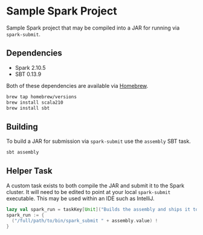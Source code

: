 # Sample Spark Project <dummy change>
Sample Spark project that may be compiled into a JAR for running via `spark-submit`.

## Dependencies
* Spark 2.10.5
* SBT 0.13.9

Both of these dependencies are available via [Homebrew](http://brew.sh/).

```bash
brew tap homebrew/versions
brew install scala210
brew install sbt
```

## Building
To build a JAR for submission via `spark-submit` use the `assembly` SBT task.

```bash
sbt assembly
```

## Helper Task
A custom task exists to both compile the JAR and submit it to the Spark cluster. It will need to be edited to point at your local `spark-submit` executable. This may be used within an IDE such as IntelliJ.

```scala
lazy val spark_run = taskKey[Unit]("Builds the assembly and ships it to the Spark Cluster")
spark_run := {
  ("/full/path/to/bin/spark_submit " + assembly.value) !
}
```
